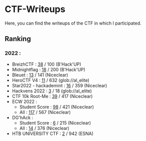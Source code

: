 # CTF-Writeups

Here, you can find the writeups of the CTF in which I participated.

## Ranking

### 2022 :

- BreizhCTF : [38](https://github.com/Niceclear/CTF-Writeups/blob/main/Scoreboards/2022/BreizhCTF-2022.png) / 100 (B'Hack'UP)  
- Midnightflag : [18](https://ctftime.org/event/1610/) / 200 (B'Hack'UP)
- Bleuet : [13](https://github.com/Niceclear/CTF-Writeups/blob/main/Scoreboards/2022/CTF-BLEUET-FRANCE-AEGE-2022.png) / 141 (Niceclear)
- HeroCTF V4 : [11](https://github.com/Niceclear/CTF-Writeups/blob/main/Scoreboards/2022/HeroCTF-2022.jpg) / 632 (glob://al_elite)
- Star2022 - hackademint : [16](https://github.com/Niceclear/CTF-Writeups/blob/main/Scoreboards/2022/Star-2022.png) / 359 (Niceclear)
- Hackvens 2022 : [3](https://ctftime.org/event/1713) / 18 (glob://al_elite)
- CTF 10k Root-Me : [39](https://github.com/Niceclear/CTF-Writeups/blob/main/Scoreboards/2022/CTF10k-Root-Me-2022.png) / 417 (Niceclear)
- ECW 2022 : 
  - Student Score : [98](https://github.com/Niceclear/CTF-Writeups/blob/main/Scoreboards/2022/STUDENT-ECW-CTF-2022.jpg) / 421 (Niceclear)
  - All : [117](https://github.com/Niceclear/CTF-Writeups/blob/main/Scoreboards/2022/ECW-CTF-2022.jpg) / 567 (Niceclear)
- DG'hAck :
  - Student Score : [6](https://github.com/Niceclear/CTF-Writeups/blob/main/Scoreboards/2022/STUDENT-DG'hAck-2022.jpg) / 215 (Niceclear)
  - All : [14](https://github.com/Niceclear/CTF-Writeups/blob/main/Scoreboards/2022/DG'hAck-2022.jpg) / 376 (Niceclear)
- HTB UNIVERSITY CTF : [2](https://ctftime.org/event/1825/) / 942 (ESNA)
